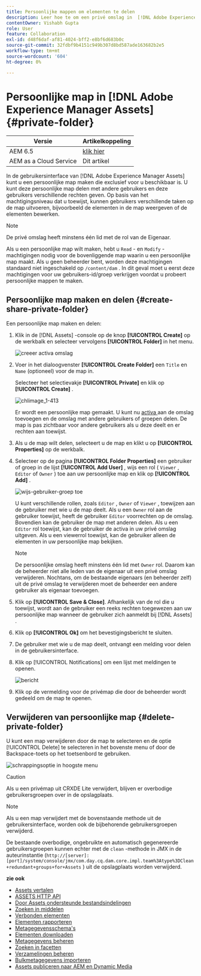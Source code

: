 ```yaml
---
title: Persoonlijke mappen om elementen te delen
description: Leer hoe te om een privé omslag in  [!DNL Adobe Experience Manager Assets]  tot stand te brengen en het met andere gebruikers te delen en diverse voorrechten aan hen toe te wijzen.
contentOwner: Vishabh Gupta
role: User
feature: Collaboration
exl-id: d48f6daf-af81-4024-bff2-e8bf6d683b0c
source-git-commit: 32fdbf9b4151c949b307d8bd587ade163682b2e5
workflow-type: tm+mt
source-wordcount: '604'
ht-degree: 0%

---
```


# Persoonlijke map in [!DNL Adobe Experience Manager Assets] {#private-folder}

| Versie | Artikelkoppeling |
| -------- | ---------------------------- |
| AEM 6.5 | [ klik hier ](https://experienceleague.adobe.com/docs/experience-manager-65/assets/managing/private-folder.html?lang=en) |
| AEM as a Cloud Service | Dit artikel |

In de gebruikersinterface van [!DNL Adobe Experience Manager Assets] kunt u een persoonlijke map maken die exclusief voor u beschikbaar is. U kunt deze persoonlijke map delen met andere gebruikers en deze gebruikers verschillende rechten geven. Op basis van het machtigingsniveau dat u toewijst, kunnen gebruikers verschillende taken op de map uitvoeren, bijvoorbeeld de elementen in de map weergeven of de elementen bewerken.

>[!NOTE]
>
>De privé omslag heeft minstens één lid met de rol van de Eigenaar.
>
>Als u een persoonlijke map wilt maken, hebt u `Read` - en `Modify` -machtigingen nodig voor de bovenliggende map waarin u een persoonlijke map maakt. Als u geen beheerder bent, worden deze machtigingen standaard niet ingeschakeld op `/content/dam` . In dit geval moet u eerst deze machtigingen voor uw gebruikers-id/groep verkrijgen voordat u probeert persoonlijke mappen te maken.

## Persoonlijke map maken en delen  {#create-share-private-folder}

Een persoonlijke map maken en delen:

1. Klik in de [!DNL Assets] -console op de knop **[!UICONTROL Create]** op de werkbalk en selecteer vervolgens **[!UICONTROL Folder]** in het menu.

   ![ creeer activa omslag ](assets/create-folder.png)

1. Voer in het dialoogvenster **[!UICONTROL Create Folder]** een `Title` en `Name` (optioneel) voor de map in.

   Selecteer het selectievakje **[!UICONTROL Private]** en klik op **[!UICONTROL Create]** .

   ![ chlimage_1-413 ](assets/create-private-folder.png)

   Er wordt een persoonlijke map gemaakt. U kunt nu [ activa ](add-assets.md#upload-assets) aan de omslag toevoegen en de omslag met andere gebruikers of groepen delen. De map is pas zichtbaar voor andere gebruikers als u deze deelt en er rechten aan toewijst.

1. Als u de map wilt delen, selecteert u de map en klikt u op **[!UICONTROL Properties]** op de werkbalk.

1. Selecteer op de pagina **[!UICONTROL Folder Properties]** een gebruiker of groep in de lijst **[!UICONTROL Add User]** , wijs een rol ( `Viewer` , `Editor` of `Owner` ) toe aan uw persoonlijke map en klik op **[!UICONTROL Add]** .

   ![ wijs-gebruiker-groep ](assets/assign-permissions-private-folder.png) toe

   U kunt verschillende rollen, zoals `Editor` , `Owner` of `Viewer` , toewijzen aan de gebruiker met wie u de map deelt. Als u een `Owner` rol aan de gebruiker toewijst, heeft de gebruiker `Editor` voorrechten op de omslag. Bovendien kan de gebruiker de map met anderen delen. Als u een `Editor` rol toewijst, kan de gebruiker de activa in uw privé omslag uitgeven. Als u een viewerrol toewijst, kan de gebruiker alleen de elementen in uw persoonlijke map bekijken.

   >[!NOTE]
   >
   >De persoonlijke omslag heeft minstens één lid met `Owner` rol. Daarom kan de beheerder niet alle leden van de eigenaar uit een privé omslag verwijderen. Nochtans, om de bestaande eigenaars (en beheerder zelf) uit de privé omslag te verwijderen moet de beheerder een andere gebruiker als eigenaar toevoegen.

1. Klik op **[!UICONTROL Save & Close]**. Afhankelijk van de rol die u toewijst, wordt aan de gebruiker een reeks rechten toegewezen aan uw persoonlijke map wanneer de gebruiker zich aanmeldt bij [!DNL Assets] .
1. Klik op **[!UICONTROL Ok]** om het bevestigingsbericht te sluiten.
1. De gebruiker met wie u de map deelt, ontvangt een melding voor delen in de gebruikersinterface.

1. Klik op [!UICONTROL Notifications] om een lijst met meldingen te openen.

   ![ bericht ](assets/notification-icon.png)

1. Klik op de vermelding voor de privémap die door de beheerder wordt gedeeld om de map te openen.

## Verwijderen van persoonlijke map {#delete-private-folder}

U kunt een map verwijderen door de map te selecteren en de optie [!UICONTROL Delete] te selecteren in het bovenste menu of door de Backspace-toets op het toetsenbord te gebruiken.

![ schrappingsoptie in hoogste menu ](assets/delete-option.png)

>[!CAUTION]
>
>Als u een privémap uit CRXDE Lite verwijdert, blijven er overbodige gebruikersgroepen over in de opslagplaats.

>[!NOTE]
>
>Als u een map verwijdert met de bovenstaande methode uit de gebruikersinterface, worden ook de bijbehorende gebruikersgroepen verwijderd.
>
>De bestaande overbodige, ongebruikte en automatisch gegenereerde gebruikersgroepen kunnen echter met de `clean` -methode in JMX in de auteurinstantie (`http://[server]:[port]/system/console/jmx/com.day.cq.dam.core.impl.team%3Atype%3DClean+redundant+groups+for+Assets` ) uit de opslagplaats worden verwijderd.

**zie ook**

* [Assets vertalen](translate-assets.md)
* [ASSETS HTTP API](mac-api-assets.md)
* [Door Assets ondersteunde bestandsindelingen](file-format-support.md)
* [Zoeken in middelen](search-assets.md)
* [Verbonden elementen](use-assets-across-connected-assets-instances.md)
* [Elementen rapporteren](asset-reports.md)
* [Metagegevensschema&#39;s](metadata-schemas.md)
* [Elementen downloaden](download-assets-from-aem.md)
* [Metagegevens beheren](manage-metadata.md)
* [Zoeken in facetten](search-facets.md)
* [Verzamelingen beheren](manage-collections.md)
* [Bulkmetagegevens importeren](metadata-import-export.md)
* [Assets publiceren naar AEM en Dynamic Media](/help/assets/publish-assets-to-aem-and-dm.md)
